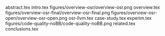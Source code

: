 abstract.tex
intro.tex
figures/overview-osr/overview-osr.png
overview.tex
figures/overview-osr-final/overview-osr-final.png
figures/overview-osr-open/overview-osr-open.png
osr-llvm.tex
case-study.tex
experim.tex
figures/code-quality-noBB/code-quality-noBB.png
related.tex
conclusions.tex
